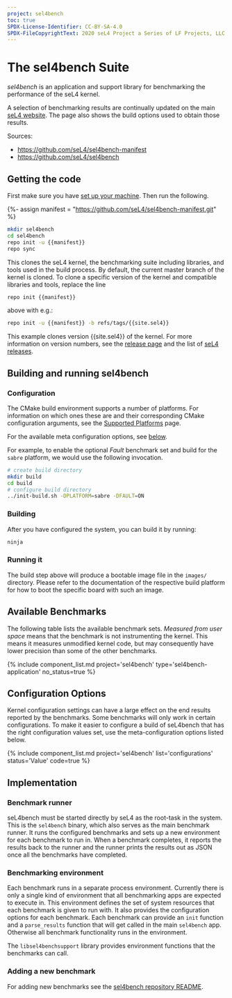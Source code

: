```yaml
---
project: sel4bench
toc: true
SPDX-License-Identifier: CC-BY-SA-4.0
SPDX-FileCopyrightText: 2020 seL4 Project a Series of LF Projects, LLC.
---
```


# The sel4bench Suite

_sel4bench_ is an application and support library for benchmarking the
performance of the seL4 kernel.

A selection of benchmarking results are continually updated on the main [seL4
website](https://sel4.systems/performance.html#perf-numbers). The page also
shows the build options used to obtain those results.

Sources:

- <https://github.com/seL4/sel4bench-manifest>
- <https://github.com/seL4/sel4bench>

## Getting the code

First make sure you have [set up your
machine](../buildsystem/host-dependencies.html). Then run the following.

{%- assign manifest = "https://github.com/seL4/sel4bench-manifest.git" %}

```bash
mkdir sel4bench
cd sel4bench
repo init -u {{manifest}}
repo sync
```

This clones the seL4 kernel, the benchmarking suite including libraries, and
tools used in the build process. By default, the current master branch of the
kernel is cloned. To clone a specific version of the kernel and compatible
libraries and tools, replace the line

```bash
repo init {{manifest}}
```

above with e.g.:

```bash
repo init -u {{manifest}} -b refs/tags/{{site.sel4}}
```

This example clones version {{site.sel4}} of the kernel. For more information on
version numbers, see the [release page](../../releases.html) and the list of
[seL4 releases](../../releases/seL4.html).

## Building and running sel4bench

### Configuration

The CMake build environment supports a number of platforms. For information on
which ones these are and their corresponding CMake configuration arguments, see
the [Supported Platforms](../../Hardware) page.

For the available meta configuration options, see [below](#configuration-options).

For example, to enable the optional _Fault_ benchmark set and build for the
`sabre` platform, we would use the following invocation.

```bash
# create build directory
mkdir build
cd build
# configure build directory
../init-build.sh -DPLATFORM=sabre -DFAULT=ON
```

### Building

After you have configured the system, you can build it by running:

```bash
ninja
```

### Running it

The build step above will produce a bootable image file in the `images/`
directory. Please refer to the documentation of the respective build platform
for how to boot the specific board with such an image.

## Available Benchmarks

The following table lists the available benchmark sets. _Measured from user
space_ means that the benchmark is not instrumenting the kernel. This means it
measures unmodified kernel code, but may consequently have lower precision
than some of the other benchmarks.

{% include component_list.md project='sel4bench' type='sel4bench-application' no_status=true %}

## Configuration Options

Kernel configuration settings can have a large effect on the end results
reported by the benchmarks. Some benchmarks will only work in certain
configurations. To make it easier to configure a build of seL4bench that has the
right configuration values set, use the meta-configuration options listed below.

{% include component_list.md
           project='sel4bench' list='configurations' status='Value' code=true %}

## Implementation

### Benchmark runner

seL4bench must be started directly by seL4 as the root-task in the system. This
is the `sel4bench` binary, which also serves as the main benchmark runner. It
runs the configured benchmarks and sets up a new environment for each benchmark
to run in. When a benchmark completes, it reports the results back to the runner
and the runner prints the results out as JSON once all the benchmarks have
completed.

### Benchmarking environment

Each benchmark runs in a separate process environment. Currently there is only a
single kind of environment that all benchmarking apps are expected to execute
in. This environment defines the set of system resources that each benchmark is
given to run with. It also provides the configuration options for each
benchmark. Each benchmark can provide an `init` function and a `parse_results`
function that will get called in the main `sel4bench` app. Otherwise all
benchmark functionality runs in the environment.

The `libsel4benchsupport` library provides environment functions that the
benchmarks can call.

### Adding a new benchmark

For adding new benchmarks see the [sel4bench repository
README](https://github.com/sel4/sel4bench/).
